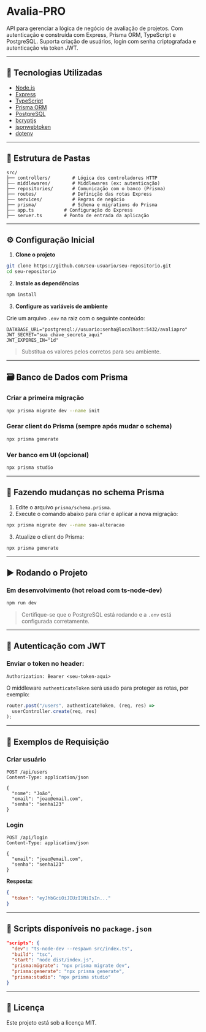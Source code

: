# Avalia-PRO

API para gerenciar a lógica de negócio de avaliação de projetos. Com autenticação e construída com Express, Prisma ORM, TypeScript e PostgreSQL. Suporta criação de usuários, login com senha criptografada e autenticação via token JWT.

---

## 🚀 Tecnologias Utilizadas

- [Node.js](https://nodejs.org/)
- [Express](https://expressjs.com/)
- [TypeScript](https://www.typescriptlang.org/)
- [Prisma ORM](https://www.prisma.io/)
- [PostgreSQL](https://www.postgresql.org/)
- [bcryptjs](https://github.com/dcodeIO/bcrypt.js)
- [jsonwebtoken](https://github.com/auth0/node-jsonwebtoken)
- [dotenv](https://github.com/motdotla/dotenv)

---

## 📁 Estrutura de Pastas

```
src/
├── controllers/        # Lógica dos controladores HTTP
├── middlewares/        # Middlewares (ex: autenticação)
├── repositories/       # Comunicação com o banco (Prisma)
├── routes/             # Definição das rotas Express
├── services/           # Regras de negócio
├── prisma/             # Schema e migrations do Prisma
├── app.ts           # Configuração do Express
├── server.ts        # Ponto de entrada da aplicação
```

---

## ⚙️ Configuração Inicial

1. **Clone o projeto**

```bash
git clone https://github.com/seu-usuario/seu-repositorio.git
cd seu-repositorio
```

2. **Instale as dependências**

```bash
npm install
```

3. **Configure as variáveis de ambiente**

Crie um arquivo `.env` na raiz com o seguinte conteúdo:

```env
DATABASE_URL="postgresql://usuario:senha@localhost:5432/avaliapro"
JWT_SECRET="sua_chave_secreta_aqui"
JWT_EXPIRES_IN="1d"
```

> Substitua os valores pelos corretos para seu ambiente.

---

## 🗃️ Banco de Dados com Prisma

### Criar a primeira migração

```bash
npx prisma migrate dev --name init
```

### Gerar client do Prisma (sempre após mudar o schema)

```bash
npx prisma generate
```

### Ver banco em UI (opcional)

```bash
npx prisma studio
```

---

## 🔁 Fazendo mudanças no schema Prisma

1. Edite o arquivo `prisma/schema.prisma`.
2. Execute o comando abaixo para criar e aplicar a nova migração:

```bash
npx prisma migrate dev --name sua-alteracao
```

3. Atualize o client do Prisma:

```bash
npx prisma generate
```

---

## ▶️ Rodando o Projeto

### Em desenvolvimento (hot reload com ts-node-dev)

```bash
npm run dev
```

> Certifique-se que o PostgreSQL está rodando e a `.env` está configurada corretamente.

---

## 🔐 Autenticação com JWT

### Enviar o token no header:

```http
Authorization: Bearer <seu-token-aqui>
```

O middleware `authenticateToken` será usado para proteger as rotas, por exemplo:

```ts
router.post("/users", authenticateToken, (req, res) =>
  userController.create(req, res)
);
```

---

## 🧪 Exemplos de Requisição

### Criar usuário

```http
POST /api/users
Content-Type: application/json

{
  "nome": "João",
  "email": "joao@email.com",
  "senha": "senha123"
}
```

### Login

```http
POST /api/login
Content-Type: application/json

{
  "email": "joao@email.com",
  "senha": "senha123"
}
```

**Resposta:**

```json
{
  "token": "eyJhbGciOiJIUzI1NiIsIn..."
}
```

---

## 📜 Scripts disponíveis no `package.json`

```json
"scripts": {
  "dev": "ts-node-dev --respawn src/index.ts",
  "build": "tsc",
  "start": "node dist/index.js",
  "prisma:migrate": "npx prisma migrate dev",
  "prisma:generate": "npx prisma generate",
  "prisma:studio": "npx prisma studio"
}
```

---

## 📄 Licença

Este projeto está sob a licença MIT.
